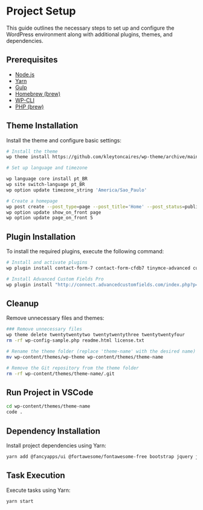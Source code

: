 
# Project Setup
This guide outlines the necessary steps to set up and configure the WordPress environment along with additional plugins, themes, and dependencies.

## Prerequisites
- [Node.js](https://nodejs.org/)
- [Yarn](https://yarnpkg.com/)
- [Gulp](https://gulpjs.com/)
- [Homebrew (brew)](https://brew.sh/)
- [WP-CLI](https://wp-cli.org/)
- [PHP (brew)](https://formulae.brew.sh/formula/php)

## Theme Installation
Install the theme and configure basic settings:

```sh
# Install the theme
wp theme install https://github.com/kleytoncaires/wp-theme/archive/main.zip --activate

# Set up language and timezone

wp language core install pt_BR
wp site switch-language pt_BR
wp option update timezone_string 'America/Sao_Paulo'

# Create a homepage
wp post create --post_type=page --post_title='Home' --post_status=publish
wp option update show_on_front page
wp option update page_on_front 5
```

## Plugin Installation
To install the required plugins, execute the following command:


```sh
# Install and activate plugins
wp plugin install contact-form-7 contact-form-cfdb7 tinymce-advanced custom-post-type-ui svg-support wordpress-seo wp-mail-smtp wp-migrate-db --activate

# Install Advanced Custom Fields Pro
wp plugin install "http://connect.advancedcustomfields.com/index.php?p=pro&a=download&k=b3JkZXJfaWQ9Nzg5MDd8dHlwZT1kZXZlbG9wZXJ8ZGF0ZT0yMDE2LTA0LTA1IDEzOjQwOjQw" --activate
```

## Cleanup
Remove unnecessary files and themes:

```sh
### Remove unnecessary files
wp theme delete twentytwentytwo twentytwentythree twentytwentyfour
rm -rf wp-config-sample.php readme.html license.txt

# Rename the theme folder (replace 'theme-name' with the desired name)
mv wp-content/themes/wp-theme wp-content/themes/theme-name

# Remove the Git repository from the theme folder
rm -rf wp-content/themes/theme-name/.git
```

## Run Project in VSCode
```sh
cd wp-content/themes/theme-name
code .
```

## Dependency Installation
Install project dependencies using Yarn:
```sh
yarn add @fancyapps/ui @fortawesome/fontawesome-free bootstrap jquery jquery-mask-plugin popper.js swiper --save
```

## Task Execution
Execute tasks using Yarn:
```sh
yarn start
```

